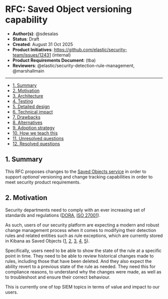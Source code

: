 # RFC: Saved Object versioning capability

- **Author(s)**: @sdesalas
- **Status**: Draft
- **Created**: August 31 Oct 2025
- **Product Initiatives**: https://github.com/elastic/security-team/issues/12431 (internal)
- **Product Requirements Document**: (tba)
- **Reviewers**: @elastic/security-detection-rule-management, @marshallmain

---

- [1. Summary](#1-summary)
- [2. Motivation](#2-motivation)
- [3. Architecture](#3-architecture)
- [4. Testing](#4-testing)
- [5. Detailed design](#5-detailed-design)
- [6. Technical impact](#6-technical-impact)
- [7. Drawbacks](#7-drawbacks)
- [8. Alternatives](#8-alternatives)
- [9. Adoption strategy](#9-adoption-strategy)
- [10. How we teach this](#10-how-we-teach-this)
- [11. Unresolved questions](#11-unresolved-questions)
- [12. Resolved questions](#12-resolved-questions)

## 1. Summary

This RFC proposes changes to the [Saved Objects service](https://www.elastic.co/docs/extend/kibana/saved-objects-service) in order to support _optional_ versioning and change tracking capabilities in order to meet security product requirements.

## 2. Motivation

Security departments need to comply with an ever increasing set of standards and regulations ([DORA](https://www.eiopa.europa.eu/digital-operational-resilience-act-dora_en), [ISO 27001](https://www.iso.org/standard/27001)).

As such, users of our security platform are expecting a modern and robust change management process when it comes to modifying their detection rules and related entities such as rule exceptions, which are currently stored in Kibana as Saved Objects ([1](https://github.com/elastic/enhancements/issues/18841), [2](https://github.com/elastic/enhancements/issues/14407), [3](https://github.com/elastic/enhancements/issues/22381), [4](https://github.com/elastic/enhancements/issues/17559), [5](https://github.com/elastic/enhancements/issues/14655)).

Specifically, users need to be able to show the state of the rule at a specific point in time. They need to be able to review historical changes made to rules, including those that have been deleted. And they also expect the ability revert to a previous state of the rule as needed. They need this for compliance reasons, to understand why the changes were made, as well as to troubleshoot and ensure their correct behaviour. 

This is currently one of top SIEM topics in terms of value and impact to our users.


